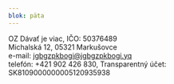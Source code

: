 ```yaml
---
blok: päta
---
```

OZ Dávať je viac, IČO: 50376489    
Michalská 12, 05321 Markušovce  
e-mail: <jgbgzpkbogi@jgbgzpkbogi.yq>  
telefón: +421 902 426 830, 
Transparentný účet: SK8109000000005120935938
